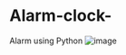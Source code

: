# Alarm-clock-
Alarm using Python
![image](https://github.com/Kaushhtayii/Alarm-clock-/assets/107206495/01e73717-b7f5-4910-88f4-3b8fb5a4ee25)
